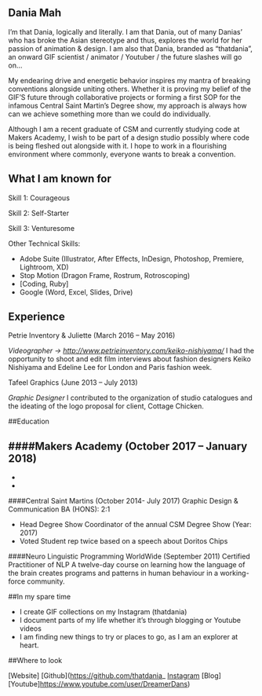 ## Dania Mah
I’m that Dania, logically and literally. I am that Dania, out of many Danias’ who has broke the Asian stereotype and thus, explores the world for her passion of animation & design. I am also that Dania, branded as “thatdania”, an onward GIF scientist / animator / Youtuber / the future slashes will go on…

My endearing drive and energetic behavior inspires my mantra of breaking conventions alongside uniting others. Whether it is proving my belief of the GIF’S future through collaborative projects or forming a first SOP for the infamous Central Saint Martin’s Degree show, my approach is always how can we achieve something more than we could do individually.

Although I am a recent graduate of CSM and currently studying code at Makers Academy, I wish to be part of a design studio possibly where code is being fleshed out alongside with it. I hope to work in a flourishing environment where commonly, everyone wants to break a convention.

## What I am known for

Skill 1: Courageous

Skill 2: Self-Starter

Skill 3: Venturesome


Other Technical Skills:
- Adobe Suite (Illustrator, After Effects, InDesign, Photoshop, Premiere, Lightroom, XD)
- Stop Motion (Dragon Frame, Rostrum, Rotroscoping)
- [Coding, Ruby]
- Google (Word, Excel, Slides, Drive)

## Experience
Petrie Inventory & Juliette  (March 2016 – May 2016)

*Videographer → http://www.petrieinventory.com/keiko-nishiyama/*
I had the opportunity to shoot and edit film interviews about fashion designers
Keiko Nishiyama and Edeline Lee for London and Paris fashion week.

Tafeel Graphics (June 2013 – July 2013)

*Graphic Designer*
I contributed to the organization of studio catalogues and the ideating of the
logo proposal for client, Cottage Chicken.

##Education

####Makers Academy (October 2017 – January 2018)
-
-
-

####Central Saint Martins (October 2014- July 2017)
Graphic Design & Communication BA (HONS): 2:1
- Head Degree Show Coordinator of the annual CSM Degree Show (Year: 2017)
- Voted Student rep twice based on a speech about Doritos Chips

####Neuro Linguistic Programming WorldWide (September 2011)
Certified Practitioner of NLP
A twelve-day course on learning how the language of the brain creates programs and patterns in human behaviour in a working-force community.

##In my spare time

- I create GIF collections on my Instagram (thatdania)
- I document parts of my life whether it’s through blogging or Youtube videos
- I am finding new things to try or places to go, as I am an explorer at heart.

##Where to look

[Website]
[Github](https://github.com/thatdania_
[Instagram](https://www.instagram.com/thatdania/)
[Blog]
[Youtube]https://www.youtube.com/user/DreamerDans)
